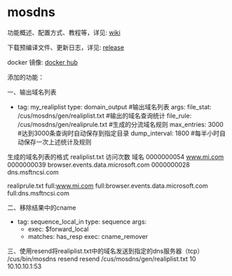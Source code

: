 # mosdns

功能概述、配置方式、教程等，详见: [wiki](https://irine-sistiana.gitbook.io/mosdns-wiki/)

下载预编译文件、更新日志，详见: [release](https://github.com/IrineSistiana/mosdns/releases)

docker 镜像: [docker hub](https://hub.docker.com/r/irinesistiana/mosdns)


添加的功能：

一、输出域名列表
  - tag: my_realiplist
    type: domain_output        #输出域名列表
    args:
      file_stat: /cus/mosdns/gen/realiplist.txt   #输出的域名查询统计
      file_rule: /cus/mosdns/gen/realiprule.txt  #生成的分流域名规则
      max_entries: 3000       #达到3000条查询时自动保存到指定目录
      dump_interval: 1800   #每半小时自动保存一次上述统计及规则

生成的域名列表的格式
realiplist.txt
访问次数   域名
0000000054 www.mi.com
0000000039 browser.events.data.microsoft.com
0000000028 dns.msftncsi.com

realiprule.txt
full:www.mi.com
full:browser.events.data.microsoft.com
full:dns.msftncsi.com

二、移除结果中的cname
  - tag: sequence_local_in
    type: sequence
    args:
      - exec: $forward_local
      - matches: has_resp
        exec: cname_remover

三、使用resend将realiplist.txt中的域名发送到指定的dns服务器（tcp）
/cus/bin/mosdns resend resend /cus/mosdns/gen/realiplist.txt 10 10.10.10.1:53


